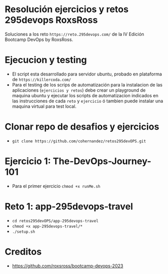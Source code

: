 # Resolución ejercicios y retos 295devops RoxsRoss 
Soluciones a los reto `https://reto.295devops.com/` de la IV Edición Bootcamp DevOps by RoxsRoss.

# Ejecucion y testing
- El script esta desarrollado para servidor ubuntu, probado en plataforma de `https://killercoda.com/` 
- Para el testing de los scrips de automatización para la instalacion de las aplicaciones (`ejercicios y retos`) debe crear un playground de maquina ubuntu y ejecutar los scripts de automatizacion indicados en las instrucciones de cada `reto` y `ejercicio` ó tambien puede instalar una maquina virtual para test local.

# Clonar repo de desafios y ejercicios
- `git clone https://github.com/cohernandez/retos295devOPS.git`

# Ejercicio 1: The-DevOps-Journey-101
- Para el primer ejercicio `chmod +x runMe.sh`

# Reto 1: app-295devops-travel
- `cd retos295devOPS/app-295devops-travel`
- `chmod +x app-295devops-travel/*` 
- `./setup.sh`

# Creditos 
- https://github.com/roxsross/bootcamp-devops-2023

